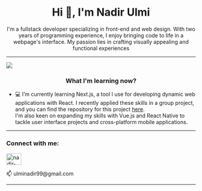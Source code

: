 <h1 align="center">Hi 👋, I'm Nadir Ulmi</h1>
<p align="center">I'm a fullstack developer specializing in front-end and web design. With two years of programming experience, I enjoy bringing code to life in a webpage's interface. My passion lies in crafting visually appealing and functional experiences</p>
<hr>

<img src="https://ray.so/#code=PHA-IEknbSBhIGZ1bGxzdGFjayBkZXZlbG9wZXIgc3BlY2lhbGl6aW5nIGluIGZyb250LWVuZCBhbmQgd2ViIGRlc2lnbi4gV2l0aCB0d28geWVhcnMgb2YgcHJvZ3JhbW1pbmcgZXhwZXJpZW5jZSwgSSBlbmpveSBicmluZ2luZyBjb2RlIHRvIGxpZmUgaW4gYSB3ZWJwYWdlJ3MgaW50ZXJmYWNlLiBNeSBwYXNzaW9uIGxpZXMgaW4gY3JhZnRpbmcgdmlzdWFsbHkgYXBwZWFsaW5nIGFuZCBmdW5jdGlvbmFsIGV4cGVyaWVuY2VzIDwvcD4&darkMode=true&background=true&theme=breeze&language=clojure&title=About_me&padding=64"/>

<h3 align="center">What I'm learning now?</h3>

- 💻 I’m currently learning Next.js, a tool I use for developing dynamic web applications with React. I recently applied these skills in a group project, and you can find the repository for this project [here](https://github.com/SebaGatti91/PF-GreenWave-Front).<br>
I'm also keen on expanding my skills with Vue.js and React Native to tackle user interface projects and cross-platform mobile applications.

<hr>

<h3 align="left">Connect with me:</h3>
<p align="left">
    <a href="https://linkedin.com/in/nadir-yamila-ulmi-38b017227" target="blank">
        <img align="center" src="https://raw.githubusercontent.com/rahuldkjain/github-profile-readme-generator/master/src/images/icons/Social/linked-in-alt.svg" alt="nadir-yamila-ulmi-38b017227" height="30" width="40" />
    </a>
</p>
<p>📫 ulminadir99@gmail.com </p>

<hr>


